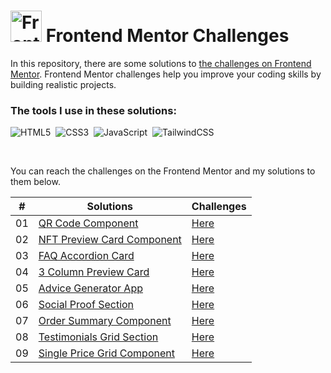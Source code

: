# <img src="https://user-images.githubusercontent.com/13468728/222973742-9133bdb5-61f0-4f53-8b08-bb3c349e2056.png" title="Frontend Mentor" alt="Frontend Mentor" width="50" height="50"/> Frontend Mentor Challenges

In this repository, there are some solutions to [the challenges on Frontend Mentor](https://www.frontendmentor.io/challenges). Frontend Mentor challenges help you improve your coding skills by building realistic projects.

### The tools I use in these solutions:

![HTML5](https://img.shields.io/badge/-HTML5-E34F26?style=for-the-badge&logo=html5&logoColor=white)&nbsp;
![CSS3](https://img.shields.io/badge/-CSS3-1572B6?style=for-the-badge&logo=css3)&nbsp;
![JavaScript](https://img.shields.io/badge/Javascript-F7DF1E.svg?style=for-the-badge&logo=javascript&logoColor=black)&nbsp;
![TailwindCSS](https://img.shields.io/badge/-Tailwind_CSS-38B2AC?style=for-the-badge&logo=tailwind-css&logoColor=white)&nbsp;

<!--
![React](https://img.shields.io/badge/-React-%23404d59?style=for-the-badge&logo=react)&nbsp;
![Sass](https://img.shields.io/badge/-Sass-CC6699?style=for-the-badge&logo=sass&logoColor=white)&nbsp;
-->

<br>
<p>You can reach the challenges on the Frontend Mentor and my solutions to them below.</p>

|  #  | Solutions                                                                                                               | Challenges                                                                                                                 |
| :-: | ----------------------------------------------------------------------------------------------------------------------- | -------------------------------------------------------------------------------------------------------------------------- |
| 01  | [QR Code Component](https://github.com/ecemgo/frontend-mentor-challenges/tree/main/qr-code-component)                   | [Here](https://www.frontendmentor.io/solutions/responsive-qr-code-box-using-vanilla-css-and-flexbox-ByUgq_WyGU)            |
| 02  | [NFT Preview Card Component](https://github.com/ecemgo/frontend-mentor-challenges/tree/main/nft-preview-card)           | [Here](https://www.frontendmentor.io/solutions/responsive-nft-preview-card-by-using-tailwind-css-k0tys-rxYQ)               |
| 03  | [FAQ Accordion Card](https://github.com/ecemgo/frontend-mentor-challenges/tree/main/faq-accordion-card)                 | [Here](https://www.frontendmentor.io/solutions/responsive-faq-accordion-card-by-using-tailwind-css-and-flexbox-5cwGSkmxwg) |
| 04  | [3 Column Preview Card](https://github.com/ecemgo/frontend-mentor-challenges/tree/main/3-column-preview-card)           | [Here](https://www.frontendmentor.io/solutions/responsive-preview-card-by-using-tailwind-css-IE8f1ynnis)                   |
| 05  | [Advice Generator App](https://github.com/ecemgo/frontend-mentor-challenges/tree/main/advice-generator-app)             | [Here](https://www.frontendmentor.io/solutions/responsive-advice-generator-app-by-using-pure-css-and-fetch-api-f0UoiGtDbA) |
| 06  | [Social Proof Section](https://github.com/ecemgo/frontend-mentor-challenges/tree/main/social-proof-section)             | [Here](https://www.frontendmentor.io/solutions/responsive-social-proof-section-using-css-grid-SrMTOkGviU)                  |
| 07  | [Order Summary Component](https://github.com/ecemgo/frontend-mentor-challenges/tree/main/order-summary-component)       | [Here](https://www.frontendmentor.io/solutions/responsive-order-summary-card-using-tailwind-css-and-flexbox-votSLjfkeI)    |
| 08  | [Testimonials Grid Section](https://github.com/ecemgo/frontend-mentor-challenges/tree/main/testimonials-grid-section)   | [Here](https://www.frontendmentor.io/solutions/responsive-testimonials-grid-using-css-grid-AmwJCTnhRH)                     |
| 09  | [Single Price Grid Component](https://github.com/ecemgo/frontend-mentor-challenges/tree/main/single-price-grid-component) | [Here](https://www.frontendmentor.io/solutions/responsive-testimonials-grid-using-css-grid-AmwJCTnhRH)                     |
